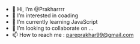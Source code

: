 - 👋 Hi, I’m @Prakharrrr
- 👀 I’m interested in coading
- 🌱 I’m currently learning JavaScript
- 💞️ I’m looking to collaborate on ...
- 📫 How to reach me : pareprakhar99@gmail.com

<!---
Prakharrrr/Prakharrrr is a ✨ special ✨ repository because its `README.md` (this file) appears on your GitHub profile.
You can click the Preview link to take a look at your changes.
--->
